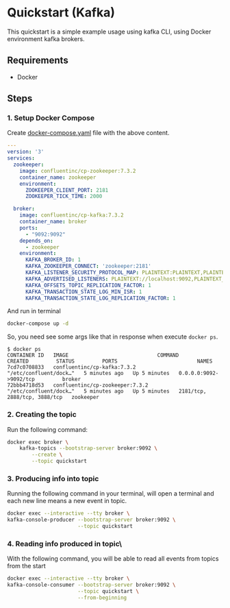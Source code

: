 # Quickstart (Kafka)

This quickstart is a simple example usage using kafka CLI, using Docker environment kafka brokers.

## Requirements

- Docker

## Steps

### 1. Setup Docker Compose

Create [docker-compose.yaml](../docker-compose.yaml) file with the above content.

```yaml
---
version: '3'
services:
  zookeeper:
    image: confluentinc/cp-zookeeper:7.3.2
    container_name: zookeeper
    environment:
      ZOOKEEPER_CLIENT_PORT: 2181
      ZOOKEEPER_TICK_TIME: 2000

  broker:
    image: confluentinc/cp-kafka:7.3.2
    container_name: broker
    ports:
      - "9092:9092"
    depends_on:
      - zookeeper
    environment:
      KAFKA_BROKER_ID: 1
      KAFKA_ZOOKEEPER_CONNECT: 'zookeeper:2181'
      KAFKA_LISTENER_SECURITY_PROTOCOL_MAP: PLAINTEXT:PLAINTEXT,PLAINTEXT_INTERNAL:PLAINTEXT
      KAFKA_ADVERTISED_LISTENERS: PLAINTEXT://localhost:9092,PLAINTEXT_INTERNAL://broker:29092
      KAFKA_OFFSETS_TOPIC_REPLICATION_FACTOR: 1
      KAFKA_TRANSACTION_STATE_LOG_MIN_ISR: 1
      KAFKA_TRANSACTION_STATE_LOG_REPLICATION_FACTOR: 1
```
And run in terminal 

```bash
docker-compose up -d
```

So, you need see some args like that in response when execute `docker ps`.

```
$ docker ps
CONTAINER ID   IMAGE                             COMMAND                  CREATED         STATUS         PORTS                          NAMES
7cd7c0708833   confluentinc/cp-kafka:7.3.2       "/etc/confluent/dock…"   5 minutes ago   Up 5 minutes   0.0.0.0:9092->9092/tcp         broker
72bbb4718d53   confluentinc/cp-zookeeper:7.3.2   "/etc/confluent/dock…"   5 minutes ago   Up 5 minutes   2181/tcp, 2888/tcp, 3888/tcp   zookeeper
```

### 2. Creating the topic

Run the following command:

```bash
docker exec broker \
    kafka-topics --bootstrap-server broker:9092 \
        --create \
        --topic quickstart
```

### 3. Producing info into topic

Running the following command in your terminal, will open a terminal and each
new line means a new event in topic.

```bash
docker exec --interactive --tty broker \
kafka-console-producer --bootstrap-server broker:9092 \
                       --topic quickstart
```

### 4. Reading info produced in topic\

With the following command, you will be able to read all events from topics from the start

```bash
docker exec --interactive --tty broker \
kafka-console-consumer --bootstrap-server broker:9092 \
                       --topic quickstart \
                       --from-beginning
```